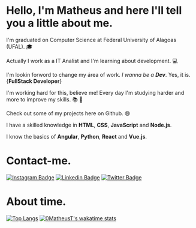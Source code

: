 # Hello, I'm Matheus and here I'll tell you a little about me.

I'm graduated on Computer Science at Federal University of Alagoas (UFAL). :mortar_board:

Actually I work as a IT Analist and I'm learning about development. :computer:

I'm lookin forword to change my área of work. *I wanna be a **Dev***. Yes, it is. {__FullStack Developer__}

I'm working hard for this, believe me! Every day I'm studying harder and more to improve my skills. :books: :rocket:

Check out some of my projects here on Github.  :smile:

I have a skilled knowledge in **HTML**, **CSS**, **JavaScript** and **Node.js**.

I know the basics of **Angular**, **Python**, **React** and **Vue.js**.



# Contact-me.

[![Instagram Badge](https://img.shields.io/badge/Instagram-E4405F?style=flat-square&logo=instagram&logoColor=white&link=https://www.instagram.com/_matheustvrs/)](https://www.instagram.com/_matheustvrs/)
[![Linkedin Badge](https://img.shields.io/badge/-LinkedIn-blue?style=flat-square&logo=Linkedin&logoColor=white&link=https://www.linkedin.com/in/maatheustavares/)](https://www.linkedin.com/in/maatheustavares/)
[![Twitter Badge](https://img.shields.io/badge/-Twitter-1ca0f1?style=flat-square&labelColor=1ca0f1&logo=twitter&logoColor=white&link=https://twitter.com/Puts_Math)](https://twitter.com/Puts_Math)

# About time.
[![Top Langs](https://github-readme-stats.vercel.app/api/top-langs/?username=0MatheusT&theme=highcontrast&show_icons=true&hide=Markdown&layout=compact)](https://github.com/0MatheusT/)
[![0MatheusT's wakatime stats](https://github-readme-stats.vercel.app/api/wakatime?username=0MatheusT&html&theme=highcontrast&show_icons=true&layout=compact)](https://github.com/0MatheusT/)




